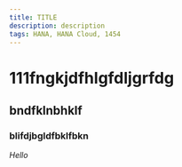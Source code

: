 ```yaml
---
title: TITLE
description: description
tags: HANA, HANA Cloud, 1454
---
```

# 111fngkjdfhlgfdljgrfdg
## bndfklnbhklf
### blifdjbgldfbklfbkn
*Hello*
